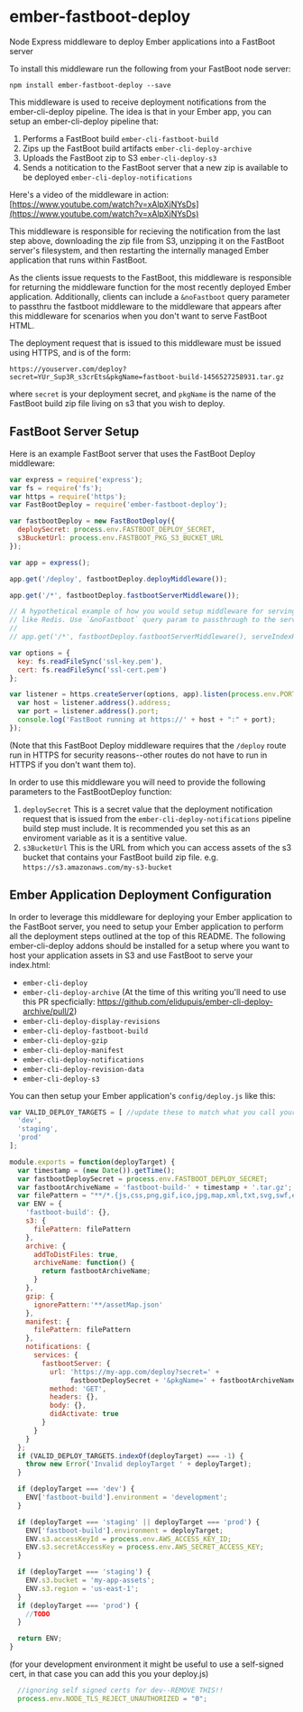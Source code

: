 # ember-fastboot-deploy
Node Express middleware to deploy Ember applications into a FastBoot server

To install this middleware run the following from your FastBoot node server: 

```
npm install ember-fastboot-deploy --save
```

This middleware is used to receive deployment notifications from the ember-cli-deploy pipeline. The idea is that in your Ember app, you can setup an ember-cli-deploy pipeline that:

1. Performs a FastBoot build `ember-cli-fastboot-build`
2. Zips up the FastBoot build artifacts `ember-cli-deploy-archive`
3. Uploads the FastBoot zip to S3 `ember-cli-deploy-s3`
4. Sends a notitication to the FastBoot server that a new zip is available to be deployed `ember-cli-deploy-notifications`

Here's a video of the middleware in action: [https://www.youtube.com/watch?v=xAlpXjNYsDs](https://www.youtube.com/watch?v=xAlpXjNYsDs)
 
This middleware is responsible for recieving the notification from the last step above, downloading the zip file from S3, unzipping it on the FastBoot server's filesystem, and then restarting the internally managed Ember application that runs within FastBoot.

As the clients issue requests to the FastBoot, this middleware is responsible for returning the middleware function for the most recently deployed Ember application. Additionally, clients can include a `&noFastboot` query parameter to passthru the fastboot middleware to the middleware that appears after this middleware for scenarios when you don't want to serve FastBoot HTML.

The deployment request that is issued to this middleware must be issued using HTTPS, and is of the form:
```
https://youserver.com/deploy?secret=YUr_Sup3R_s3crEts&pkgName=fastboot-build-1456527258931.tar.gz
```
where `secret` is your deployment secret, and `pkgName` is the name of the FastBoot build zip file living on s3 that you wish to deploy.

## FastBoot Server Setup

Here is an example FastBoot server that uses the FastBoot Deploy middleware:

```js
var express = require('express');
var fs = require('fs');
var https = require('https');
var FastBootDeploy = require('ember-fastboot-deploy');

var fastbootDeploy = new FastBootDeploy({
  deploySecret: process.env.FASTBOOT_DEPLOY_SECRET,
  s3BucketUrl: process.env.FASTBOOT_PKG_S3_BUCKET_URL
});

var app = express();

app.get('/deploy', fastbootDeploy.deployMiddleware());

app.get('/*', fastbootDeploy.fastbootServerMiddleware());

// A hypothetical example of how you would setup middleware for serving the index.html from another source
// like Redis. Use `&noFastboot` query param to passthrough to the serveIndexHtmlFromRedis middleware
//
// app.get('/*', fastbootDeploy.fastbootServerMiddleware(), serveIndexHtmlFromRedis);

var options = {
  key: fs.readFileSync('ssl-key.pem'),
  cert: fs.readFileSync('ssl-cert.pem')
};

var listener = https.createServer(options, app).listen(process.env.PORT || 3000, function() {
  var host = listener.address().address;
  var port = listener.address().port;
  console.log('FastBoot running at https://' + host + ":" + port);
});

```
(Note that this FastBoot Deploy middleware requires that the `/deploy` route run in HTTPS for security reasons--other routes do not have to run in HTTPS if you don't want them to).

In order to use this middleware you will need to provide the following parameters to the FastBootDeploy function: 

1. `deploySecret` This is a secret value that the deployment notification request that is issued from the `ember-cli-deploy-notifications` pipeline build step must include. It is recommended you set this as an enviroment variable as it is a sentitive value.
2. `s3BucketUrl` This is the URL from which you can access assets of the s3 bucket that contains your FastBoot build zip file. e.g. `https://s3.amazonaws.com/my-s3-bucket`

## Ember Application Deployment Configuration 

In order to leverage this middleware for deploying your Ember application to the FastBoot server, you need to setup your Ember application to perform all the deployment steps outlined at the top of this README. The following ember-cli-deploy addons should be installed for a setup where you want to host your application assets in S3 and use FastBoot to serve your index.html:

* `ember-cli-deploy`
* `ember-cli-deploy-archive` (At the time of this writing you'll need to use this PR specficially: https://github.com/elidupuis/ember-cli-deploy-archive/pull/2)
* `ember-cli-deploy-display-revisions`
* `ember-cli-deploy-fastboot-build`
* `ember-cli-deploy-gzip`
* `ember-cli-deploy-manifest`
* `ember-cli-deploy-notifications`
* `ember-cli-deploy-revision-data`
* `ember-cli-deploy-s3`

You can then setup your Ember application's `config/deploy.js` like this:

```js
var VALID_DEPLOY_TARGETS = [ //update these to match what you call your deployment targets
  'dev',
  'staging',
  'prod'
];

module.exports = function(deployTarget) {
  var timestamp = (new Date()).getTime();
  var fastbootDeploySecret = process.env.FASTBOOT_DEPLOY_SECRET;
  var fastbootArchiveName = 'fastboot-build-' + timestamp + '.tar.gz';
  var filePattern = "**/*.{js,css,png,gif,ico,jpg,map,xml,txt,svg,swf,eot,ttf,woff,woff2,gz,json}";
  var ENV = {
    'fastboot-build': {},
    s3: {
      filePattern: filePattern
    },
    archive: {
      addToDistFiles: true,
      archiveName: function() {
        return fastbootArchiveName;
      }
    },
    gzip: {
      ignorePattern:'**/assetMap.json'
    },
    manifest: {
      filePattern: filePattern
    },
    notifications: {
      services: {
        fastbootServer: {
          url: 'https://my-app.com/deploy?secret=' +
               fastbootDeploySecret + '&pkgName=' + fastbootArchiveName,
          method: 'GET',
          headers: {},
          body: {},
          didActivate: true
        }
      }
    }
  };
  if (VALID_DEPLOY_TARGETS.indexOf(deployTarget) === -1) {
    throw new Error('Invalid deployTarget ' + deployTarget);
  }

  if (deployTarget === 'dev') {
    ENV['fastboot-build'].environment = 'development';
  }

  if (deployTarget === 'staging' || deployTarget === 'prod') {
    ENV['fastboot-build'].environment = deployTarget;
    ENV.s3.accessKeyId = process.env.AWS_ACCESS_KEY_ID;
    ENV.s3.secretAccessKey = process.env.AWS_SECRET_ACCESS_KEY;
  }

  if (deployTarget === 'staging') {
    ENV.s3.bucket = 'my-app-assets';
    ENV.s3.region = 'us-east-1';
  }
  if (deployTarget === 'prod') {
    //TODO
  }

  return ENV;
}
```  

(for your development environment it might be useful to use a self-signed cert, in that case you can add this you your deploy.js)
```js
  //ignoring self signed certs for dev--REMOVE THIS!!
  process.env.NODE_TLS_REJECT_UNAUTHORIZED = "0";
```




